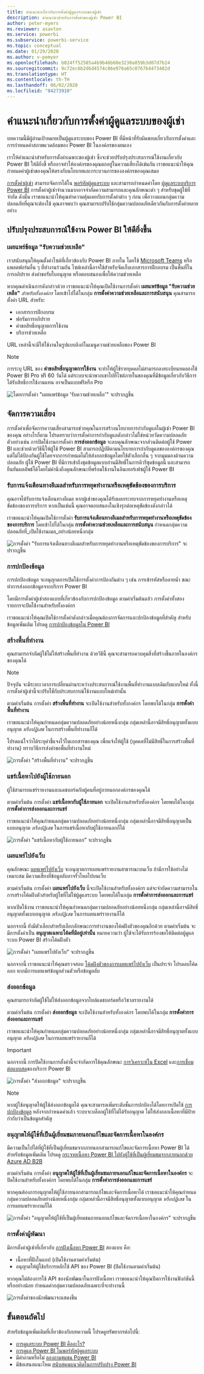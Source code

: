 ```yaml
---
title: คำแนะนำเกี่ยวกับการตั้งค่าผู้ดูแลระบบของผู้เช่า
description: คำแนะนำสำหรับการตั้งค่าของผู้เช่า Power BI
author: peter-myers
ms.reviewer: asaxton
ms.service: powerbi
ms.subservice: powerbi-service
ms.topic: conceptual
ms.date: 01/29/2020
ms.author: v-pemyer
ms.openlocfilehash: b024ff52585a4b9b46b60e3230a059b3d07d7b24
ms.sourcegitcommit: 9c72ec6b2d6d4574c86e976a65c076764473482d
ms.translationtype: HT
ms.contentlocale: th-TH
ms.lasthandoff: 06/02/2020
ms.locfileid: "84273910"
---
```

# <a name="tenant-admin-settings-guidance"></a>คำแนะนำเกี่ยวกับการตั้งค่าผู้ดูแลระบบของผู้เช่า

บทความนี้มีผู้อ่านเป้าหมายเป็นผู้ดูแลระบบของ Power BI ที่มีหน้าที่รับผิดชอบเกี่ยวกับการตั้งค่าและการกำหนดค่าสภาพแวดล้อมของ Power BI ในองค์กรของตนเอง

เราให้คำแนะนำสำหรับการตั้งค่าเฉพาะของผู้เช่า ซึ่งจะช่วยปรับปรุงประสบการณ์ใช้งานเกี่ยวกับ Power BI ให้ดียิ่งขึ้ หรืออาจทำให้องค์กรของคุณตกอยู่ในความเสี่ยงได้เช่นกัน เราขอแนะนำให้คุณกำหนดค่าผู้เช่าของคุณให้ตรงกับนโยบายและกระบวนการขององค์กรของคุณเสมอ

[การตั้งค่าผู้เช่า](../admin/service-admin-portal.md#tenant-settings) สามารถจัดการได้ใน [พอร์ทัลผู้ดูแลระบบ](https://app.powerbi.com/admin-portal/tenantSettings) และสามารถกำหนดค่าโดย [ผู้ดูแลระบบบริการ Power BI](../admin/service-admin-administering-power-bi-in-your-organization.md#administrator-roles-related-to-power-bi) การตั้งค่าผู้เช่าจำนวนมากอาจจำกัดความสามารถและคุณลักษณะต่า ๆ สำหรับชุดผู้ใช้ที่จำกัด ดังนั้น เราขอแนะนำให้คุณทำความคุ้นเคยกับการตั้งค่าต่าง ๆ ก่อน เพื่อวางแผนกลุ่มความปลอดภัยที่คุณจะต้องใช้ คุณอาจพบว่า คุณสามารถปรับใช้กลุ่มความปลอดภัยเดียวกันกับการตั้งค่าหลายอย่าง

## <a name="improve-power-bi-experience"></a>ปรับปรุงประสบการณ์ใช้งาน Power BI ให้ดียิ่งขึ้น

### <a name="publish-get-help-information"></a>เผยแพร่ข้อมูล "รับความช่วยเหลือ"

เราสนับสนุนให้คุณตั้งค่าไซต์ที่เกี่ยวข้องกับ Power BI ภายใน โดยใช้ [Microsoft Teams](/microsoftteams) หรือแพลตฟอร์มอื่น ๆ ที่ทำงานร่วมกัน ไซต์เหล่านี้อาจใช้สำหรับจัดเก็บเอกสารการฝึกอบรม เป็นพื้นที่ในการอภิปราย ส่งคำขอรับใบอนุญาต หรือตอบสนองเพื่อให้ความช่วยเหลือ

หากคุณดำเนินการดังกล่าวด้วย เราขอแนะนำให้คุณเปิดใช้งานการตั้งค่า **เผยแพร่ข้อมูล "รับความช่วยเหลือ"** _สำหรับทั้งองค์กร_ โดยเข้าไปได้ในกลุ่ม **การตั้งค่าความช่วยเหลือและการสนับสนุน** คุณสามารถตั้งค่า URL สำหรับ:

- เอกสารการฝึกอบรม
- ฟอรัมการอภิปราย
- คำขอสิทธิ์อนุญาตการใช้งาน
- บริการช่วยเหลือ

URL เหล่านี้จะมีให้ใช้งานในรูปแบบลิงก์ในเมนูความช่วยเหลือของ Power BI

> [!NOTE]
> การระบุ URL ของ **คำขอสิทธิ์อนุญาตการใช้งาน** จะทำให้ผู้ใช้รายบุคคลไม่สามารถลงทะเบียนทดลองใช้ Power BI Pro ฟรี 60 วันได้ แต่ระบบจะนำพวกเขาไปที่ไซต์ภายในของคุณที่มีข้อมูลเกี่ยวกับวิธีการได้รับสิทธิ์การใช้งานแทน อาจเป็นแบบฟรีหรือ Pro

![โดยการตั้งค่า "เผยแพร่ข้อมูล 'รับความช่วยเหลือ'" จะปรากฏขึ้น](media/admin-tenant-settings/publish-get-help-information.png)

## <a name="manage-risk"></a>จัดการความเสี่ยง
การตั้งค่าเพื่อจัดการความเสี่ยงสามารถช่วยคุณในการสร้างนโยบายการกำกับดูแลในผู้เช่า Power BI ของคุณ อย่างไรก็ตาม โปรดทราบว่าการตั้งค่าการกำกับดูแลดังกล่าวไม่ใช่หน่วยวัดความปลอดภัย ตัวอย่างเช่น การปิดใช้งานการตั้งค่า **การส่งออกข้อมูล** จะลบคุณลักษณะจากส่วนติดต่อผู้ใช้ Power BI และช่วยด้วยวิธีนี้ให้ผู้ใช้ Power BI สามารถปฏิบัติตามนโยบายการกำกับดูแลขององค์กรของคุณ แต่ไม่ได้ป้องกันผู้ใช้โดยจากการกำหนดไม่ให้ส่งออกข้อมูลโดยใช้ตัวเลือกอื่น ๆ จากมุมมองด้านความปลอดภัย ผู้ใช้ Power BI ที่มีการเข้าถึงชุดข้อมูลแบบอ่านมีสิทธิ์ในการคิวรีชุดข้อมูลนี้ และสามารถยืนยันผลลัพธ์ได้โดยไม่คำนึงถึงคุณลักษณะที่พร้อมใช้งานในอินเทอร์เฟซผู้ใช้ Power BI
### <a name="receive-email-notification-service-outages-or-incidents"></a>รับการแจ้งเตือนทางอีเมลสำหรับการหยุดทำงานหรือเหตุขัดข้องของการบริการ

คุณอาจได้รับการแจ้งเตือนทางอีเมล หากผู้เช่าของคุณได้รับผลกระทบจากการหยุดทำงานหรือเหตุขัดข้องของการบริการ หากเป็นเช่นนี้ คุณอาจตอบสนองในเชิงรุกต่อเหตุขัดข้องดังกล่าวได้

เราขอแนะนำให้คุณเปิดใช้การตั้งค่า **รับการแจ้งเตือนทางอีเมลสำหรับการหยุดทำงานหรือเหตุขัดข้องของการบริการ** โดยเข้าไปได้ในกลุ่ม **การตั้งค่าความช่วยเหลือและการสนับสนุน** กำหนดกลุ่มความปลอดภัยที่_เปิดใช้งานเมล_อย่างน้อยหนึ่งกลุ่ม

![การตั้งค่า "รับการแจ้งเตือนทางอีเมลสำหรับการหยุดทำงานหรือเหตุขัดข้องของการบริการ" จะปรากฏขึ้น](media/admin-tenant-settings/receive-email-notifications-for-service-outages-or-incidents.png)

### <a name="information-protection"></a>การปกป้องข้อมูล

การปกป้องข้อมูล จะอนุญาตการเปิดใช้การตั้งค่าการป้องกันต่าง ๆ เช่น การเข้ารหัสหรือลายน้ำ ขณะทำการส่งออกข้อมูลจากบริการ Power BI

โดยมีการตั้งค่าผู้เช่าสองแบบที่เกี่ยวข้องกับการปกป้องข้อมูล ตามค่าเริ่มต้นแล้ว การตั้งค่าทั้งสองรายการจะปิดใช้งานสำหรับทั้งองค์กร

เราขอแนะนำให้คุณเปิดใช้การตั้งค่าดังกล่าวเมื่อคุณต้องการจัดการและปกป้องข้อมูลที่สำคัญ สำหรับข้อมูลเพิ่มเติม โปรดดู [การปกป้องข้อมูลใน Power BI](../admin/service-security-data-protection-overview.md)

### <a name="create-workspaces"></a>สร้างพื้นที่ทำงาน

คุณสามารถจำกัดผู้ใช้ไม่ให้สร้างพื้นที่ทำงาน ด้วยวิธีนี้ คุณจะสามารถควบคุมสิ่งที่สร้างขึ้นภายในองค์กรของคุณได้

> [!NOTE]
> ปัจจุบัน จะมีระยะเวลาการเปลี่ยนผ่านระหว่างประสบการณ์ใช้งานพื้นที่ทำงานแบบเดิมกับแบบใหม่ ทั้งนี้ การตั้งค่าผู้เช่านี้จะปรับใชักับประสบการณ์ใช้งานแบบใหม่เท่านั้น

ตามค่าเริ่มต้น การตั้งค่า **สร้างพื้นที่ทำงาน** จะเปิดใช้งานสำหรับทั้งองค์กร โดยพบได้ในกลุ่ม **การตั้งค่าพื้นที่ทำงาน**

เราขอแนะนำให้คุณกำหนดกลุ่มความปลอดภัยอย่างน้อยหนึ่งกลุ่ม กลุ่มเหล่านี้อาจมีสิทธิ์อนุญาตทั้งแบบอนุญาต _หรือปฏิเสธ_ ในการสร้างพื้นที่ทำงานก็ได้

โปรดแน่ใจว่าได้ระบุคำชี้แจงไว้ในเอกสารของคุณ เพื่อแจ้งให้ผู้ใช้ (บุคคลที่ไม่มีสิทธิ์ในการสร้างพื้นที่ทำงาน) ทราบวิธีการส่งคำขอพื้นที่ทำงานใหม่

![การตั้งค่า "สร้างพื้นที่ทำงาน" จะปรากฏขึ้น](media/admin-tenant-settings/create-workspaces.png)

### <a name="share-content-with-external-users"></a>แชร์เนื้อหาไปยังผู้ใช้ภายนอก

ผู้ใช้สามารถแชร์รายงานและแดชบอร์ดกับผู้คนที่อยู่ภายนอกองค์กรของคุณได้

ตามค่าเริ่มต้น การตั้งค่า **แชร์เนื้อหากับผู้ใช้ภายนอก** จะเปิดใช้งานสำหรับทั้งองค์กร โดยพบได้ในกลุ่ม **การตั้งค่าการส่งออกและการแชร์**

เราขอแนะนำให้คุณกำหนดกลุ่มความปลอดภัยอย่างน้อยหนึ่งกลุ่ม กลุ่มเหล่านี้อาจมีสิทธิ์อนุญาตเป็นแบบอนุญาต _หรือปฏิเสธ_ ในการแชร์เนื้อหากับผู้ใช้ภายนอกก็ได้

![การตั้งค่า "แชร์เนื้อหากับผู้ใช้ภายนอก” จะปรากฏขึ้น](media/admin-tenant-settings/share-content-with-external-users.png)

### <a name="publish-to-web"></a>เผยแพร่ไปยังเว็บ

คุณลักษณะ [เผยแพร่ไปยังเว็บ](../collaborate-share/service-publish-to-web.md) จะอนุญาตการเผยแพร่รายงานสาธารณะบนเว็บ ถ้ามีการใช้อย่างไม่เหมาะสม มีความเสี่ยงที่ข้อมูลลับอาจรั่วไหลไปบนเว็บ

ตามค่าเริ่มต้น การตั้งค่า **เผยแพร่ไปยังเว็บ** นี้จะเปิดใช้งานสำหรับทั้งองค์กร แต่จะจำกัดความสามารถในการสร้างโค้ดฝังตัวสำหรับผู้ใชที่ไม่ใช่ผู้ดูแลระบบ โดยพบได้ในกลุ่ม **การตั้งค่าการส่งออกและการแชร์**

หากเปิดใช้งาน เราขอแนะนำให้คุณกำหนดกลุ่มความปลอดภัยอย่างน้อยหนึ่งกลุ่ม กลุ่มเหล่านี้อาจมีสิทธิ์อนุญาตทั้งแบบอนุญาต _หรือปฏิเสธ_ ในการเผยแพร่รายงานก็ได้

นอกจากนี้ ยังมีตัวเลือกสำหรับเลือกลักษณะการทำงานของโค้ดฝังตัวของคุณอีกด้วย ตามค่าเริ่มต้น จะมีการตั้งค่าเป็น **อนุญาตเฉพาะโค้ดที่มีอยู่เท่านั้น** หมายความว่า ผู้ใช้จะได้รับการร้องขอให้ติดต่อผู้ดูแลระบบ Power BI สร้างโค้ดฝังตัว

![การตั้งค่า "เผยแพร่ไปยังเว็บ" จะปรากฏขึ้น](media/admin-tenant-settings/publish-to-web.png)

นอกจากนี้ เราขอแนะนำให้คุณตรวจสอบ [โค้ดฝังตัวของการเผยแพร่ไปยังเว็บ](https://app.powerbi.com/admin-portal/embedCodes) เป็นประจำ โปรดลบโค้ดออก หากมีการเผยแพร่ข้อมูลส่วนตัวหรือข้อมูลลับ

### <a name="export-data"></a>ส่งออกข้อมูล

คุณสามารถจำกัดผู้ใช้ไม่ให้ส่งออกข้อมูลจากไทล์แดชบอร์ดหรือวิชวลรายงานได้

ตามค่าเริ่มต้น การตั้งค่า **ส่งออกข้อมูล** จะเปิดใช้งานสำหรับทั้งองค์กร โดยพบได้ในกลุ่ม **การตั้งค่าการส่งออกและการแชร์**

เราขอแนะนำให้คุณกำหนดกลุ่มความปลอดภัยอย่างน้อยหนึ่งกลุ่ม กลุ่มเหล่านี้อาจมีสิทธิ์อนุญาตทั้งแบบอนุญาต _หรือปฏิเสธ_ ในการเผยแพร่รายงานก็ได้

> [!IMPORTANT]
> นอกจากนี้ การปิดใช้งานการตั้งค่านี้จะจำกัดการใช้คุณลักษณะ [การวิเคราะห์ใน Excel](../collaborate-share/service-analyze-in-excel.md) และ[การเชื่อมต่อแบบสด](../connect-data/desktop-report-lifecycle-datasets.md#using-a-power-bi-service-live-connection-for-report-lifecycle-management)ของบริการ Power BI

![การตั้งค่า "ส่งออกข้อมูล" จะปรากฏขึ้น](media/admin-tenant-settings/export-data.png)

> [!NOTE]
> หากผู้ใช้อนุญาตให้ผู้ใช้ส่งออกข้อมูลได้ คุณจะสามารถเพิ่มระดับชั้นการปกป้องได้โดยการเปิดใช้ [การปกป้องข้อมูล](../admin/service-security-data-protection-overview.md) หลังจากกำหนดค่าแล้ว ระบบจะบล็อกผู้ใช้ที่ไม่ได้รับอนุญาต ไม่ให้ส่งออกเนื้อหาที่มีป้ายกำกับว่าเป็นข้อมูลสำคัญ

### <a name="allow-external-guest-users-to-edit-and-manage-content-in-the-organization"></a>อนุญาตให้ผู้ใช้ที่เป็นผู้เยี่ยมชมภายนอกแก้ไขและจัดการเนื้อหาในองค์กร

มีความเป็นไปได้ที่ผู้ใช้ที่เป็นผู้เยี่ยมชมจากภายนอกสามารถแก้ไขและจัดการเนื้อหา Power BI ได้ สำหรับข้อมูลเพิ่มเติม โปรดดู [กระจายเนื้อหา Power BI ไปยังผู้ใช้ที่เป็นผู้เยี่ยมชมจากภายนอกด้วย Azure AD B2B](../admin/service-admin-azure-ad-b2b.md)

ตามค่าเริ่มต้น การตั้งค่า **อนุญาตให้ผู้ใช้ที่เป็นผู้เยี่ยมชมภายนอกแก้ไขและจัดการเนื้อหาในองค์กร** จะปิดใช้งานสำหรับทั้งองค์กร โดยพบได้ในกลุ่ม **การตั้งค่าการส่งออกและการแชร์**

หากคุณต้องการอนุญาตให้ผู้ใช้ภายนอกสามารถแก้ไขและจัดการเนื้อหาได้ เราขอแนะนำให้คุณกำหนดกลุ่มความปลอดภัยอย่างน้อยหนึ่งกลุ่ม กลุ่มเหล่านี้อาจมีสิทธิ์อนุญาตทั้งแบบอนุญาต _หรือปฏิเสธ_ ในการเผยแพร่รายงานก็ได้

![การตั้งค่า "อนุญาตให้ผู้ใช้ที่เป็นผู้เยี่ยมชมภายนอกแก้ไขและจัดการเนื้อหาในองค์กร" จะปรากฏขึ้น](media/admin-tenant-settings/allow-external-guest-users.png)

### <a name="developer-settings"></a>การตั้งค่าผู้พัฒนา

มีการตั้งค่าผู้เช่าที่เกี่ยวกับ [การฝังเนื้อหา Power BI](../developer/embedded/embedding.md) สองแบบ คือ:

- เนื้อหาที่ฝังในแอป (เปิดใช้งานตามค่าเริ่มต้น)
- อนุญาตให้ผู้ใช้บริการหลักใช้ API ของ Power BI (ปิดใช้งานตามค่าเริ่มต้น)

หากคุณไม่ต้องการใช้ API ของนักพัฒนาในการฝังเนื้อหา เราขอแนะนำให้คุณปิดการใช้งานฟังก์ชันนี้ หรืออย่างน้อย กำหนดค่ากลุ่มความปลอดภัยเฉพาะที่จะทำงานนี้

![การตั้งค่าของนักพัฒนาจะแสดงขึ้น](media/admin-tenant-settings/developer-settings.png)

## <a name="next-steps"></a>ขั้นตอนถัดไป

สำหรับข้อมูลเพิ่มเติมที่เกี่ยวข้องกับบทความนี้ โปรดดูทรัพยากรต่อไปนี้:

- [การดูแลระบบ Power BI คืออะไร?](../admin/service-admin-administering-power-bi-in-your-organization.md)
- [การดูแล Power BI ในพอร์ทัลผู้ดูแลระบบ](../admin/service-admin-portal.md)
- มีคำถามหรือไม่ [ลองถามชุมชน Power BI](https://community.powerbi.com/)
- มีข้อเสนอแนะไหม [สนับสนุนแนวคิดในการปรับปรุง Power BI](https://ideas.powerbi.com)

